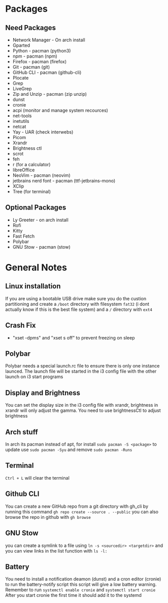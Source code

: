 # Packages
## Need Packages
- Network Manager - On arch install
- Gparted
- Python - pacman (python3)
- npm - pacman (npm)
- Firefox - pacman (firefox)
- Git - pacman (git)
- GitHub CLI - pacman (github-cli)
- Plocate
- Grep
- LiveGrep
- Zip and Unzip - pacman (zip unzip)
- dunst 
- cronie 
- acpi (monitor and manage system recources)
- net-tools
- inetutils
- netcat
- Yay - UAR (check interwebs)
- Picom 
- Xrandr
- Brightness ctl
- scrot
- feh 
- r (for a calculator)
- libreOffice
- NeoVim - pacman (neovim)
- jetbrains nerd font - pacman (ttf-jetbrains-mono)
- XClip
- Tree (for terminal)

## Optional Packages
- Ly Greeter - on arch install
- Rofi
- Kitty 
- Fast Fetch
- Polybar
- GNU Stow - pacman (stow)


# General Notes
## Linux installation
If you are using a bootable USB drive make sure you do the custion partitioning and 
create a `/boot` directory with filesystem `fat32` (i dont actually know if this is the best file system) 
and a `/` directory with `ext4`

## Crash Fix
- "xset -dpms" and "xset s off" to prevent freezing on sleep

## Polybar
Polybar needs a special launch.rc file to ensure there is only one instance launced.
The launch file will be started in the i3 config file with the other launch on i3 start programs

## Display and Brightness
You can set the display size in the i3 config file with xrandr, brightness in xrandr will
only adjust the gamma. You need to use brightnessCtl to adjust brightness

## Arch stuff
In arch its pacman instead of apt, for install `sudo pacman -S <package>`
to update use `sudo pacman -Syu` and remove `sudo pacman -Runs`

## Terminal
`Ctrl + L` will clear the terminal 

## Github CLI
You can create a new GitHub repo from a git directory with gh_cli by running this command `gh repo create --source . --public`
you can also browse the repo in github with `gh browse`

## GNU Stow
you can create a symlink to a file using `ln -s <sourcedir> <targetdir>` and you can view links in the list function with `ls -l:`

## Battery
You need to install a notification deamon (dunst) and a cron editor (cronie) to run the battery-notify script
this script will give a low battery warning. Remember to run `systemctl enable cronie` and `systemctl start cronie`
After you start cronie the first time it should add it to the systemd


